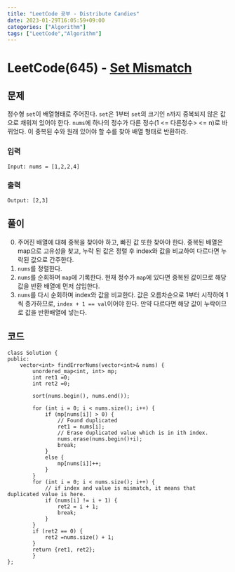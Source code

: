 ```yaml
---
title: "LeetCode 공부 - Distribute Candies"
date: 2023-01-29T16:05:59+09:00
categories: ["Algorithm"]
tags: ["LeetCode","Algorithm"]
---
```


# LeetCode(645) - [Set Mismatch](https://leetcode.com/problems/set-mismatch/)

## 문제
정수형 `set`이 배열형태로 주어진다. `set`은  1부터 `set`의 크기인 `n`까지 중복되지 않은 값으로 채워져 있어야 한다. `nums`에 하나의 정수가 다른 정수(1 <= 다른정수> <= n)로 바뀌었다. 이 중복된 수와 원래 있어야 할 수를 찾아 배열 형태로 반환하라. 

### 입력
```
Input: nums = [1,2,2,4]
```

### 출력
```
Output: [2,3]

```

## 풀이
0. 주어진 배열에 대해 중복을 찾아야 하고, 빠진 값 또한 찾아야 한다. 중복된 배열은 map으로 고유성을 찾고, 누락 된 값은 정렬 후 index와 값을 비교하여 다르다면 누락된 값으로 간주한다.
1. `nums`를 정렬한다.
2. `nums`를 순회하며 `map`에 기록한다. 현재 정수가 `map`에 있다면 중복된 값이므로 해당 값을 반환 배열에 먼저 삽입한다.
3. `nums`를 다시 순회하며 index와 값을 비교한다. 값은 오름차순으로 1부터 시작하여 1씩 증가하므로, `index + 1 == val`이어야 한다. 만약 다르다면 해당 값이 누락이므로 값을 반환배열에 넣는다.


## 코드
```
class Solution {
public:
    vector<int> findErrorNums(vector<int>& nums) {
        unordered_map<int, int> mp;
        int ret1 =0;
        int ret2 =0;

        sort(nums.begin(), nums.end());

        for (int i = 0; i < nums.size(); i++) {
            if (mp[nums[i]] > 0) {
                // Found duplicated
                ret1 = nums[i];
                // Erase duplicated value which is in ith index.
                nums.erase(nums.begin()+i);
                break;
            }
            else {
                mp[nums[i]]++;
            }
        }
        for (int i = 0; i < nums.size(); i++) {
            // if index and value is mismatch, it means that duplicated value is here.
            if (nums[i] != i + 1) {
                ret2 = i + 1;
                break;
            }
        }
        if (ret2 == 0) {
            ret2 =nums.size() + 1;
        }
        return {ret1, ret2};
        }
};
```


